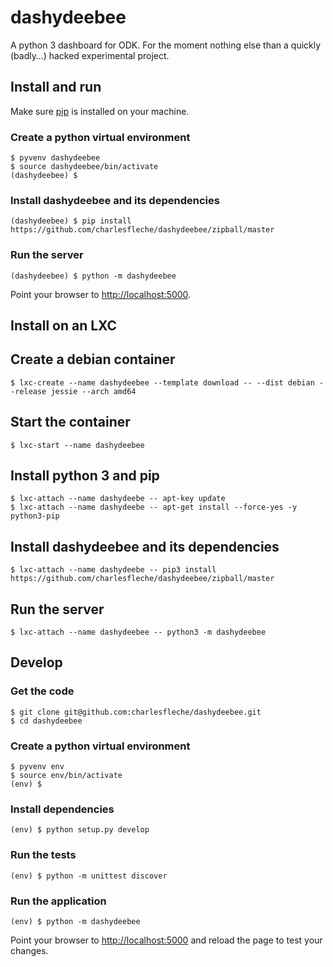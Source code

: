 # dashydeebee
A python 3 dashboard for ODK. For the moment nothing else than a quickly (badly…) hacked experimental project.

## Install and run
Make sure [pip](https://en.wikipedia.org/wiki/Pip_(package_manager)) is installed on your machine.

### Create a python virtual environment
```shell
$ pyvenv dashydeebee
$ source dashydeebee/bin/activate
(dashydeebee) $
```

### Install dashydeebee and its dependencies
```shell
(dashydeebee) $ pip install https://github.com/charlesfleche/dashydeebee/zipball/master
```

### Run the server
```shell
(dashydeebee) $ python -m dashydeebee
```
Point your browser to [http://localhost:5000](http://localhost:5000).

## Install on an LXC

## Create a debian container
```
$ lxc-create --name dashydeebee --template download -- --dist debian --release jessie --arch amd64
```

## Start the container
```
$ lxc-start --name dashydeebee
```

## Install python 3 and pip
```
$ lxc-attach --name dashydeebe -- apt-key update
$ lxc-attach --name dashydeebe -- apt-get install --force-yes -y python3-pip
```

## Install dashydeebee and its dependencies
```
$ lxc-attach --name dashydeebe -- pip3 install https://github.com/charlesfleche/dashydeebee/zipball/master
```

## Run the server
```
$ lxc-attach --name dashydeebee -- python3 -m dashydeebee
```

## Develop
### Get the code
```shell
$ git clone git@github.com:charlesfleche/dashydeebee.git
$ cd dashydeebee
```

### Create a python virtual environment
```shell
$ pyvenv env
$ source env/bin/activate
(env) $
```

### Install dependencies
```
(env) $ python setup.py develop
```

### Run the tests
```
(env) $ python -m unittest discover
```

### Run the application
```
(env) $ python -m dashydeebee
```

Point your browser to [http://localhost:5000](http://localhost:5000) and reload the page to test your changes.
